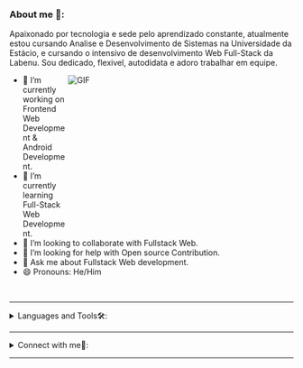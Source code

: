 

### About me 🧑:
Apaixonado por tecnologia e sede pelo aprendizado constante, atualmente estou cursando Analise e Desenvolvimento de Sistemas na Universidade da Estácio, e cursando o intensivo de desenvolvimento Web Full-Stack da Labenu. Sou dedicado, flexivel, autodidata e adoro trabalhar em equipe.

<img align="right" alt="GIF" src="https://owaisnoor.info/blog/wp-content/uploads/2019/03/maxresdefault.jpg" width="400" height="280" />

- 🔭 I’m currently working on Frontend Web Development & Android Development.
- 🌱 I’m currently learning Full-Stack Web Development.
- 👯 I’m looking to collaborate with Fullstack Web.
- 🤔 I’m looking for help with Open source Contribution.
- 💬 Ask me about Fullstack Web development.
- 😄 Pronouns: He/Him



<br/>

---

<details>
<summary>
Languages and Tools🛠:
</summary>
  <br/>
<code><img height="20" src="https://raw.githubusercontent.com/github/explore/80688e429a7d4ef2fca1e82350fe8e3517d3494d/topics/html/html.png"></code>
<code><img height="20" src="https://raw.githubusercontent.com/github/explore/80688e429a7d4ef2fca1e82350fe8e3517d3494d/topics/css/css.png"></code>
<code><img height="20" src="https://raw.githubusercontent.com/github/explore/80688e429a7d4ef2fca1e82350fe8e3517d3494d/topics/javascript/javascript.png"></code>
<code><img height="20" src="https://raw.githubusercontent.com/github/explore/80688e429a7d4ef2fca1e82350fe8e3517d3494d/topics/react/react.png"></code> 
<code><img height="20" src="https://raw.githubusercontent.com/github/explore/80688e429a7d4ef2fca1e82350fe8e3517d3494d/topics/nodejs/nodejs.png"></code>
<code><img height="20" src="https://raw.githubusercontent.com/github/explore/80688e429a7d4ef2fca1e82350fe8e3517d3494d/topics/git/git.png"></code>
<code><img height="20" src="https://upload.wikimedia.org/wikipedia/commons/thumb/a/ae/Github-desktop-logo-symbol.svg/1024px-Github-desktop-logo-symbol.svg.png"></code>
<code><img height="20" src="https://raw.githubusercontent.com/github/explore/80688e429a7d4ef2fca1e82350fe8e3517d3494d/topics/mysql/mysql.png"></code>
<code><img height="20" src="https://upload.wikimedia.org/wikipedia/commons/thumb/b/b2/Bootstrap_logo.svg/1024px-Bootstrap_logo.svg.png"></code>
<code><img height="20" src="https://upload.wikimedia.org/wikipedia/commons/thumb/9/9a/Visual_Studio_Code_1.35_icon.svg/1024px-Visual_Studio_Code_1.35_icon.svg.png"></code>
</details>

---

<details>
<summary> Connect with me🤝: </summary>  

<br/>



<a href="https://github.com/Diegodossantos23">
  <img align="left" alt="Dave's Github" width="22px" src="https://upload.wikimedia.org/wikipedia/commons/thumb/a/ae/Github-desktop-logo-symbol.svg/1024px-Github-desktop-logo-symbol.svg.png" />
</a>

<a href="https://www.linkedin.com/in/diego-dos-santos-rosa-b9180b176/">
  <img align="left" alt="Dave's Linkdein" width="22px" src="https://cdn3.iconfinder.com/data/icons/inficons/512/linkedin.png" />
</a>

<br/>

</details>

---
